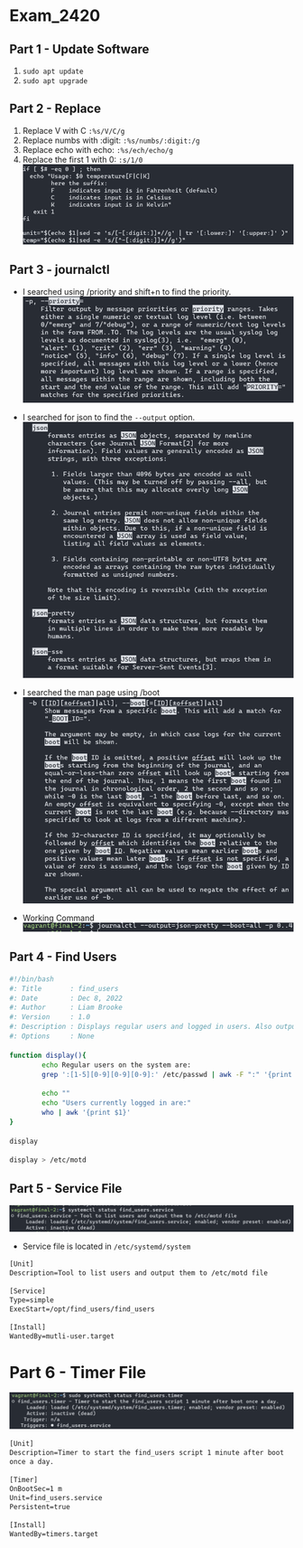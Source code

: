 # Exam_2420

## Part 1 - Update Software

1. `sudo apt update`
2. `sudo apt upgrade`

## Part 2 - Replace
1. Replace V with C `:%s/V/C/g`
2. Replace numbs with :digit: `:%s/numbs/:digit:/g`
3. Replace echo with echo: `:%s/ech/echo/g`
4. Replace the first 1 with 0: `:s/1/0`
![Part 2](Images/part_2.png)

## Part 3 - journalctl

* I searched using /priority and shift+n to find the priority.
![priority](Images/part_3_prio.png)

* I searched for json to find the `--output` option.
![json](Images/part_3_json.png)

* I searched the man page using /boot
![boot](Images/part_3_boot.png)

* Working Command
![Working cmd](Images/part_3_work.png)

## Part 4 - Find Users

```bash
#!/bin/bash
#: Title       : find_users
#: Date        : Dec 8, 2022
#: Author      : Liam Brooke
#: Version     : 1.0
#: Description : Displays regular users and logged in users. Also outputs to /etc/motd.
#: Options     : None

function display(){
        echo Regular users on the system are:
        grep ':[1-5][0-9][0-9][0-9]:' /etc/passwd | awk -F ":" '{print $1,$3,$6}'

        echo ""
        echo "Users currently logged in are:"
        who | awk '{print $1}'
}

display

display > /etc/motd
```

## Part 5 - Service File

![Status](Images/part_5_status.png)

* Service file is located in `/etc/systemd/system`

```
[Unit]
Description=Tool to list users and output them to /etc/motd file

[Service]
Type=simple
ExecStart=/opt/find_users/find_users

[Install]
WantedBy=mutli-user.target
```

# Part 6 - Timer File

![Status](Images/part_6_status.png)

```
[Unit]
Description=Timer to start the find_users script 1 minute after boot once a day.

[Timer]
OnBootSec=1 m
Unit=find_users.service
Persistent=true

[Install]
WantedBy=timers.target
```